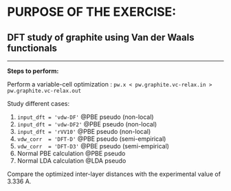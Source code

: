 # PURPOSE OF THE EXERCISE:
## DFT study of graphite using Van der Waals functionals
------------------------------------------------------------------------------------

**Steps to perform:**

   Perform a variable-cell optimization : `pw.x < pw.graphite.vc-relax.in > pw.graphite.vc-relax.out`

   Study different cases:
   1. `input_dft = 'vdw-DF'`    @PBE pseudo (non-local)
   2. `input_dft = 'vdw-DF2'`   @PBE pseudo (non-local)
   3. `input_dft = 'rVV10'`     @PBE pseudo (non-local)
   4. `vdw_corr  = 'DFT-D'`     @PBE pseudo (semi-empirical) 
   5. `vdw_corr  = 'DFT-D3'`    @PBE pseudo (semi-empirical)
   6.  Normal PBE calculation   @PBE pseudo
   7.  Normal LDA calculation   @LDA pseudo

   Compare the optimized inter-layer distances with the experimental value of 3.336 A. 


